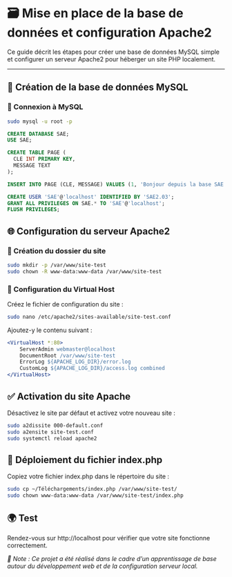 # 🗃️ Mise en place de la base de données et configuration Apache2

Ce guide décrit les étapes pour créer une base de données MySQL simple et configurer un serveur Apache2 pour héberger un site PHP localement.

---

## 🧱 Création de la base de données MySQL

### 🔧 Connexion à MySQL

```bash
sudo mysql -u root -p
```

```sql
CREATE DATABASE SAE;
USE SAE;

CREATE TABLE PAGE (
  CLE INT PRIMARY KEY,
  MESSAGE TEXT
);

INSERT INTO PAGE (CLE, MESSAGE) VALUES (1, 'Bonjour depuis la base SAE !');

CREATE USER 'SAE'@'localhost' IDENTIFIED BY 'SAE2.03';
GRANT ALL PRIVILEGES ON SAE.* TO 'SAE'@'localhost';
FLUSH PRIVILEGES;
```

## 🌐 Configuration du serveur Apache2
### 📁 Création du dossier du site

```bash
sudo mkdir -p /var/www/site-test
sudo chown -R www-data:www-data /var/www/site-test
```

### 📝 Configuration du Virtual Host
Créez le fichier de configuration du site :

```bash
sudo nano /etc/apache2/sites-available/site-test.conf
```

Ajoutez-y le contenu suivant :

```apache
<VirtualHost *:80>
    ServerAdmin webmaster@localhost
    DocumentRoot /var/www/site-test
    ErrorLog ${APACHE_LOG_DIR}/error.log
    CustomLog ${APACHE_LOG_DIR}/access.log combined
</VirtualHost>
```

## ✅ Activation du site Apache
Désactivez le site par défaut et activez votre nouveau site :

```bash
sudo a2dissite 000-default.conf
sudo a2ensite site-test.conf
sudo systemctl reload apache2
```

## 📄 Déploiement du fichier index.php
Copiez votre fichier index.php dans le répertoire du site :

```bash
sudo cp ~/Téléchargements/index.php /var/www/site-test/
sudo chown www-data:www-data /var/www/site-test/index.php
```
## 🌍 Test
Rendez-vous sur http://localhost pour vérifier que votre site fonctionne correctement.

*📝 Note : Ce projet a été réalisé dans le cadre d’un apprentissage de base autour du développement web et de la configuration serveur local.*
